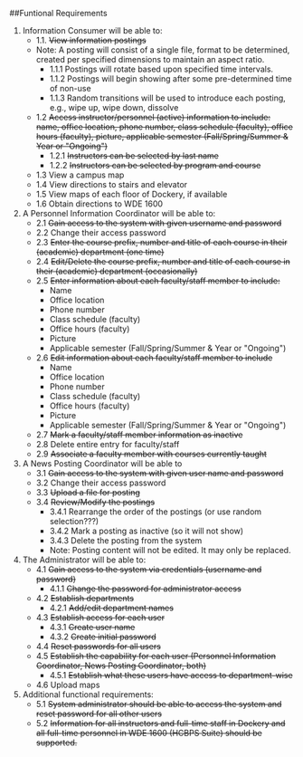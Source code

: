 ##Funtional Requirements

1. Information Consumer will be able to:
    * 1.1. <s>View information postings</s>
    * Note: A posting will consist of a single file, format to be determined, created per specified dimensions to maintain an aspect ratio.
        * 1.1.1 Postings will rotate based upon specified time intervals.
        * 1.1.2 Postings will begin showing after some pre-determined time of non-use
        * 1.1.3 Random transitions will be used to introduce each posting, e.g., wipe up, wipe down, dissolve
    * 1.2 <s>Access instructor/personnel (active) information to include: name, office location, phone number, class schedule (faculty), office hours (faculty), picture, applicable semester (Fall/Spring/Summer & Year or "Ongoing")</s>
        * 1.2.1 <s>Instructors can be selected by last name</s>
        * 1.2.2 <s>Instructors can be selected by program and course</s>
    * 1.3 View a campus map
    * 1.4 View directions to stairs and elevator
    * 1.5 View maps of each floor of Dockery, if available
    * 1.6 Obtain directions to WDE 1600
2. A Personnel Information Coordinator will be able to:
    * 2.1 <s>Gain access to the system with given username and password</s>
    * 2.2 Change their access password
    * 2.3 <s>Enter the course prefix, number and title of each course in their (academic) department (one time)</s>
    * 2.4 <s>Edit/Delete the course prefix, number and title of each course in their (academic) department (occasionally)</s>
    * 2.5 <s>Enter information about each faculty/staff member to include: </s>
        * Name
        * Office location
        * Phone number
        * Class schedule (faculty)
        * Office hours (faculty)
        * Picture
        * Applicable semester (Fall/Spring/Summer & Year or "Ongoing")
    * 2.6 <s>Edit information about each faculty/staff member to include </s>
        * Name
        * Office location
        * Phone number
        * Class schedule (faculty)
        * Office hours (faculty)
        * Picture
        * Applicable semester (Fall/Spring/Summer & Year or "Ongoing")
    * 2.7 <s>Mark a faculty/staff member information as inactive</s>
    * 2.8 Delete entire entry for faculty/staff
    * 2.9 <s>Associate a faculty member with courses currently taught</s>
3. A News Posting Coordinator will be able to
    * 3.1 <s>Gain access to the system with given user name and password</s>
    * 3.2 Change their access password
    * 3.3 <s>Upload a file for posting</s>
    * 3.4 <s>Review/Modify the postings</s>
        * 3.4.1 Rearrange the order of the postings (or use random selection???)
        * 3.4.2 Mark a posting as inactive (so it will not show)
        * 3.4.3 Delete the posting from the system
        * Note: Posting content will not be edited. It may only be replaced.
4. The Administrator will be able to:
    * 4.1 <s>Gain access to the system via credentials (username and password)</s>
        * 4.1.1 <s>Change the password for administrator access</s>
    * 4.2 <s>Establish departments</s>
        * 4.2.1 <s>Add/edit department names</s>
    * 4.3 <s>Establish access for each user</s>
        * 4.3.1 <s>Create user name</s>
        * 4.3.2 <s>Create initial password</s>
    * 4.4 <s>Reset passwords for all users</s>
    * 4.5 <s>Establish the capability for each user (Personnel Information Coordinator, News Posting Coordinator, both)</s>
        * 4.5.1 <s>Establish what these users have access to department-wise</s>
    * 4.6 Upload maps
5. Additional functional requirements:
    * 5.1 <s>System administrator should be able to access the system and reset password for all other users</s>
    * 5.2 <s>Information for all instructors and full-time staff in Dockery and all full-time personnel in WDE 1600 (HCBPS Suite) should be supported.</s>